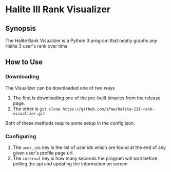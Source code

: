 # Halite III Rank Visualizer
## Synopsis
The Halite Rank Visualizer is a Python 3 program that neatly graphs any Halite 3 user's rank over time.
## How to Use
### Downloading
The Visualizer can be downloaded one of two ways
1. The first is downloading one of the pre-built binaries from the release page.
2. The other is `git clone https://github.com/zPaw/halite-III-rank-visualizer.git` 

Both of these methods require some setup in the config.json.
### Configuring
1. The `user_ids` key is the list of user ids which are found at the end of any given user's profile page url.
2. The `interval` key is how many seconds the program will wait before polling the api and updating the information on screen
